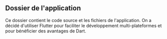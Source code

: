 ## Dossier de l'application

Ce dossier contient le code source et les fichiers de l'application. On a décidé d'utiliser Flutter pour faciliter le développement multi-plateformes et pour bénéficier des avantages de Dart.